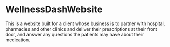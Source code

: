 # WellnessDashWebsite
This is a website built for a client whose business is to partner with hospital, pharmacies and other clinics and deliver their prescriptions at their front door, and answer any questions the patients may have about their medication.
